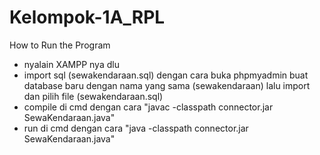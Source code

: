 # Kelompok-1A_RPL
How to Run the Program

- nyalain XAMPP nya dlu 
- import sql  (sewakendaraan.sql) dengan cara buka phpmyadmin buat database baru dengan nama yang sama (sewakendaraan) lalu import dan pilih file (sewakendaraan.sql)
- compile di cmd dengan cara  "javac -classpath connector.jar SewaKendaraan.java"
- run di cmd dengan cara "java -classpath connector.jar SewaKendaraan.java"
